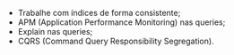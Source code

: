 - Trabalhe com índices de forma consistente;
- APM (Application Performance Monitoring) nas queries;
- Explain nas queries;
- CQRS (Command Query Responsibility Segregation).